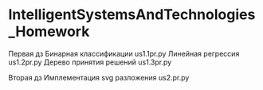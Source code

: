 # IntelligentSystemsAndTechnologies_Homework

 Первая дз 
    Бинарная классификации  us1.1pr.py
    Линейная регрессия  us1.2pr.py
    Дерево принятия решений us1.3pr.py
    
 Вторая дз 
    Имплементация svg разложения us2.pr.py 
    
